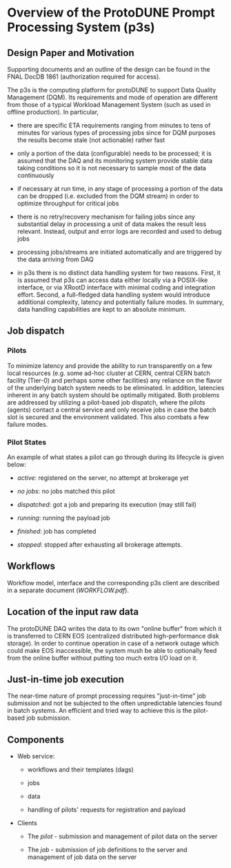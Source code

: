 # Overview of the ProtoDUNE Prompt Processing System (p3s)
## Design Paper and Motivation
Supporting documents and an outline of the design can be found in
the FNAL DocDB 1861 (authorization required for access).

The p3s is the computing platform for protoDUNE to support Data Quality Management (DQM).
Its requirements and mode of operation are different from those of a typical Workload Management
System (such as used in offline production). In particular,

* there are specific ETA requirements ranging from minutes to tens of minutes
for various types of processing jobs since
for DQM purposes the results become stale (not actionable) rather fast

* only a portion of the data (configurable) needs to be processed; it is assumed
that the DAQ and its monitoring system provide stable data taking conditions
so it is not necessary to sample most of the data continuously

* if necessary at run time, in any stage of processing a portion of the data
can be dropped (i.e. excluded from the DQM stream) in order to optimize throughput
for critical jobs

* there is no retry/recovery mechanism for failing jobs since any substantial
delay in processing a unit of data makes the result less relevant. Instead,
output and error logs are recorded and used to debug jobs

* processing jobs/streams are initiated automatically and are triggered
by the data arriving from DAQ

* in p3s there is no distinct data handling system for two reasons. First, it is assumed
that p3s can access data either locally via a POSIX-like interface, or via XRootD
interface with minimal coding and integration effort. Second, a full-fledged data
handling system would introduce additional complexity, latency and potentially
failure modes. In summary, data handling capabilities are kept to an absolute minimum.

## Job dispatch
### Pilots
To minimize latency and provide the ability to run transparently on
a few local resources (e.g. some ad-hoc cluster at CERN, central CERN
batch facility (Tier-0) and perhaps some other facilities) any reliance on the flavor
of the underlying batch system needs to be eliminated. In addition,
latencies inherent in any batch system should be optimally mitigated. Both
problems are addressed by utilizing a pilot-based job dispatch, where
the pilots (agents) contact a central service and only receive jobs in
case the batch slot is secured and the environment validated. This also
combats a few failure modes.

### Pilot States
An example of what states a pilot can go through during its lifecycle
is given below:

* *active*: registered on the server, no attempt at brokerage yet

* *no jobs*: no jobs matched this pilot

* *dispatched*: got a job and preparing its execution (may still fail)

* *running*: running the payload job

* *finished*: job has completed

* *stopped*: stopped after exhausting all brokerage attempts.


## Workflows
Workflow model, interface and the corresponding p3s client are described
in a separate document (*WORKFLOW.pdf*).

## Location of the input raw data
The protoDUNE DAQ writes the data to its own "online buffer" from which it is
transferred to CERN EOS (centralized distributed high-performance disk storage).
In order to continue operation in case of a network outage which could make
EOS inaccessible, the system mush be able to optionally feed from the online buffer
without putting too much extra I/O load on it.

## Just-in-time job execution
The near-time nature of prompt processing requires "just-in-time" job submission
and not be subjected to the often unpredictable latencies found in batch systems. An
efficient and tried way to achieve this is the pilot-based job submission.

## Components
* Web service:

   * workflows and their templates (dags)
   
   * jobs
   
   * data
   
   * handling of pilots' requests for registration and payload
   
* Clients

   * The *pilot* - submission and management of pilot data on the server
   
   * The *job* - submission of job definitions to the server and management of job data on the server
   
   
